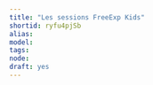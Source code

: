 ```yaml
---
title: "Les sessions FreeExp Kids"
shortid: ryfu4pjSb
alias: 
model: 
tags: 
node: 
draft: yes
--- 
```

 